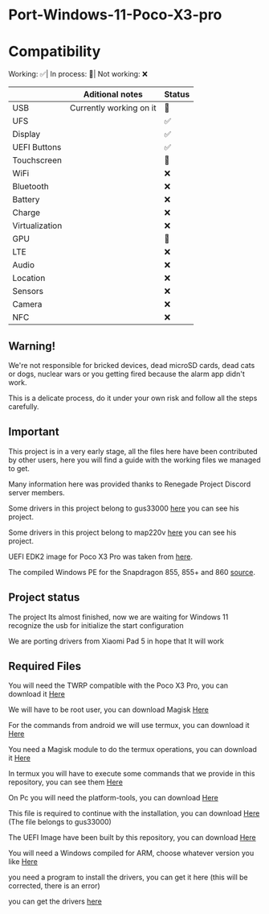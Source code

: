 # Port-Windows-11-Poco-X3-pro 

# Compatibility

Working: ✅|
In process: 🔶️|
Not working: ❌

|| Aditional notes | Status |
|---------------|------------------------|--------------------------|
| USB | Currently working on it | 🔶️|
| UFS |  | ✅|
| Display |  | ✅|
| UEFI Buttons |  | ✅|
| Touchscreen |  | 🔶️|
| WiFi |  | ❌|
| Bluetooth |  | ❌|
| Battery |  | ❌|
| Charge |  | ❌|
| Virtualization |  | ❌|
| GPU |  | 🔶️|
| LTE |  | ❌|
| Audio |  | ❌|
| Location |  | ❌|
| Sensors |  | ❌|
| Camera |  | ❌|
| NFC |  | ❌|

## Warning!
We're not responsible for bricked devices, dead microSD cards, dead cats or dogs, nuclear wars or you getting fired because the alarm app didn't work.

This is a delicate process, do it under your own risk and follow all the steps carefully.

## Important

This project is in a very early stage, all the files here have been contributed by other users, here you will find a guide with the working files we managed to get.

Many information here was provided thanks to Renegade Project Discord server members.

Some drivers in this project belong to gus33000 [here](https://github.com/WOA-Project/SurfaceDuo-Drivers) you can see his project.

Some drivers in this project belong to map220v [here](https://github.com/map220v/MiPad5-Drivers) you can see his project.

UEFI EDK2 image for Poco X3 Pro was taken from [here](https://github.com/halal-beef/MU-sm8150pkg/actions/runs/3164583519).

The compiled Windows PE for the Snapdragon 855, 855+ and 860 [source](https://youtu.be/IKLjTv5ooZU).

## Project status

The project Its almost finished, now we are waiting for Windows 11 recognize the usb for initialize the start configuration

We are porting drivers from Xiaomi Pad 5 in hope that It will work

## Required Files

You will need the TWRP compatible with the Poco X3 Pro, you can download it [Here](https://twrp.me/xiaomi/xiaomipocox3pro.html)

We will have to be root user, you can download Magisk [Here](https://github.com/topjohnwu/Magisk)

For the commands from android we will use termux, you can download it [Here](https://play.google.com/store/apps/details?id=com.termux&hl=es_419&gl=US)

You need a Magisk module to do the termux operations, you can download it [Here](https://github.com/evdenis/disk)

In termux you will have to execute some commands that we provide in this repository, you can see them [Here](https://github.com/Icesito68/Port-Windows-11-Poco-X3-pro/tree/main/commands/termux)

On Pc you will need the platform-tools, you can download [Here](https://developer.android.com/studio/releases/platform-tools)

This file is required to continue with the installation, you can download [Here](https://www.mediafire.com/file/bvibrl34nawl2wg/msc.sh/file) (The file belongs to gus33000)

The UEFI Image have been built by this repository, you can download [Here](https://github.com/Icesito68/Port-Windows-11-Poco-X3-pro/tree/main/Uefi)

You will need a Windows compiled for ARM, choose whatever version you like [Here](https://uupdump.net/)

you need a program to install the drivers, you can get it here (this will be corrected, there is an error)

you can get the drivers [here](https://github.com/halal-beef/MiPad5-Drivers)
